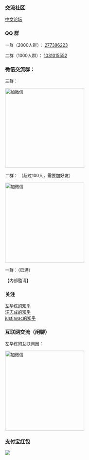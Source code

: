
### 交流社区

[中文论坛](https://github.com/nestcn/docs.nestjs.cn/discussions)    


### QQ 群

一群（2000人群）：  [277386223](https://jq.qq.com/?_wv=1027&k=aaetFYo1)

二群（1000人群）： [1031015552](https://jq.qq.com/?_wv=1027&k=Ay5jLfqo)


### 微信交流群： 

三群：    

<img src="https://pic.imgdb.cn/item/61b6f7222ab3f51d913f49e7.jpg" alt="加微信" width="260" height="260" align="bottom" />



二群： （超过100人，需要加好友）   

<img src="https://pic.downk.cc/item/5f8c6c341cd1bbb86b72fc9a.jpg" alt="加微信" width="260" height="260" align="bottom" />


一群：（已满）    

【内部邀请】



### 关注

[左华栋的知乎](https://www.zhihu.com/people/dongcang)    
[汪志成的知乎](https://www.zhihu.com/people/alpha-gde)    
[justjavac的知乎](https://www.zhihu.com/people/justjavac.com)

### 互联网交流（闲聊）    

左华栋的互联网圈：    

<img src="https://pic.downk.cc/item/5f02e2e114195aa594ed9f59.jpg" alt="加微信" width="260" height="260" align="bottom" />


### 支付宝红包


<img src="https://pic.imgdb.cn/item/61b6fb1b2ab3f51d91426b6d.jpg">




